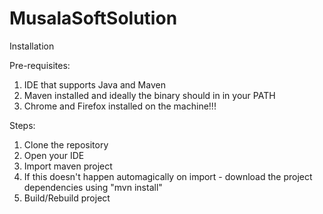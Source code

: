 # MusalaSoftSolution

Installation

Pre-requisites:
1. IDE that supports Java and Maven
2. Maven installed and ideally the binary should in in your PATH
3. Chrome and Firefox installed on the machine!!!

Steps:
1. Clone the repository
2. Open your IDE
3. Import maven project
4. If this doesn't happen automagically on import - download the project dependencies using "mvn install"
5. Build/Rebuild project
